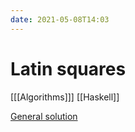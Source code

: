 ```yaml
---
date: 2021-05-08T14:03
---
```


# Latin squares

[[[Algorithms]]]
[[Haskell]]

[General solution](https://stackoverflow.com/questions/59918998/matrix-of-string-with-unique-columns-and-rows-latin-square)